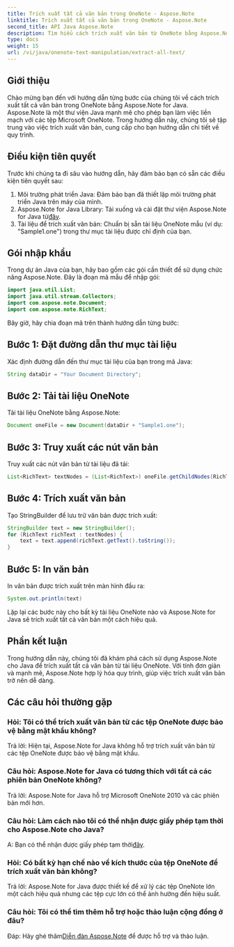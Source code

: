 ```yaml
---
title: Trích xuất tất cả văn bản trong OneNote - Aspose.Note
linktitle: Trích xuất tất cả văn bản trong OneNote - Aspose.Note
second_title: API Java Aspose.Note
description: Tìm hiểu cách trích xuất văn bản từ OneNote bằng Aspose.Note for Java. Hướng dẫn toàn diện với hướng dẫn từng bước để trích xuất văn bản liền mạch.
type: docs
weight: 15
url: /vi/java/onenote-text-manipulation/extract-all-text/
---
```

## Giới thiệu
Chào mừng bạn đến với hướng dẫn từng bước của chúng tôi về cách trích xuất tất cả văn bản trong OneNote bằng Aspose.Note for Java. Aspose.Note là một thư viện Java mạnh mẽ cho phép bạn làm việc liền mạch với các tệp Microsoft OneNote. Trong hướng dẫn này, chúng tôi sẽ tập trung vào việc trích xuất văn bản, cung cấp cho bạn hướng dẫn chi tiết về quy trình.
## Điều kiện tiên quyết
Trước khi chúng ta đi sâu vào hướng dẫn, hãy đảm bảo bạn có sẵn các điều kiện tiên quyết sau:
1. Môi trường phát triển Java: Đảm bảo bạn đã thiết lập môi trường phát triển Java trên máy của mình.
2.  Aspose.Note for Java Library: Tải xuống và cài đặt thư viện Aspose.Note for Java từ[đây](https://releases.aspose.com/note/java/).
3. Tài liệu để trích xuất văn bản: Chuẩn bị sẵn tài liệu OneNote mẫu (ví dụ: "Sample1.one") trong thư mục tài liệu được chỉ định của bạn.
## Gói nhập khẩu
Trong dự án Java của bạn, hãy bao gồm các gói cần thiết để sử dụng chức năng Aspose.Note. Đây là đoạn mã mẫu để nhập gói:
```java
import java.util.List;
import java.util.stream.Collectors;
import com.aspose.note.Document;
import com.aspose.note.RichText;
```
Bây giờ, hãy chia đoạn mã trên thành hướng dẫn từng bước:
## Bước 1: Đặt đường dẫn thư mục tài liệu
Xác định đường dẫn đến thư mục tài liệu của bạn trong mã Java:
```java
String dataDir = "Your Document Directory";
```
## Bước 2: Tải tài liệu OneNote
Tải tài liệu OneNote bằng Aspose.Note:
```java
Document oneFile = new Document(dataDir + "Sample1.one");
```
## Bước 3: Truy xuất các nút văn bản
Truy xuất các nút văn bản từ tài liệu đã tải:
```java
List<RichText> textNodes = (List<RichText>) oneFile.getChildNodes(RichText.class);
```
## Bước 4: Trích xuất văn bản
Tạo StringBuilder để lưu trữ văn bản được trích xuất:
```java
StringBuilder text = new StringBuilder();
for (RichText richText : textNodes) {
    text = text.append(richText.getText().toString());
}
```
## Bước 5: In văn bản
In văn bản được trích xuất trên màn hình đầu ra:
```java
System.out.println(text)
```
Lặp lại các bước này cho bất kỳ tài liệu OneNote nào và Aspose.Note for Java sẽ trích xuất tất cả văn bản một cách hiệu quả.
## Phần kết luận
Trong hướng dẫn này, chúng tôi đã khám phá cách sử dụng Aspose.Note cho Java để trích xuất tất cả văn bản từ tài liệu OneNote. Với tính đơn giản và mạnh mẽ, Aspose.Note hợp lý hóa quy trình, giúp việc trích xuất văn bản trở nên dễ dàng.
## Các câu hỏi thường gặp

### Hỏi: Tôi có thể trích xuất văn bản từ các tệp OneNote được bảo vệ bằng mật khẩu không?
Trả lời: Hiện tại, Aspose.Note for Java không hỗ trợ trích xuất văn bản từ các tệp OneNote được bảo vệ bằng mật khẩu.
### Câu hỏi: Aspose.Note for Java có tương thích với tất cả các phiên bản OneNote không?
Trả lời: Aspose.Note for Java hỗ trợ Microsoft OneNote 2010 và các phiên bản mới hơn.
### Câu hỏi: Làm cách nào tôi có thể nhận được giấy phép tạm thời cho Aspose.Note cho Java?
 A: Bạn có thể nhận được giấy phép tạm thời[đây](https://purchase.aspose.com/temporary-license/).
### Hỏi: Có bất kỳ hạn chế nào về kích thước của tệp OneNote để trích xuất văn bản không?
Trả lời: Aspose.Note for Java được thiết kế để xử lý các tệp OneNote lớn một cách hiệu quả nhưng các tệp cực lớn có thể ảnh hưởng đến hiệu suất.
### Câu hỏi: Tôi có thể tìm thêm hỗ trợ hoặc thảo luận cộng đồng ở đâu?
 Đáp: Hãy ghé thăm[Diễn đàn Aspose.Note](https://forum.aspose.com/c/note/28) để được hỗ trợ và thảo luận.